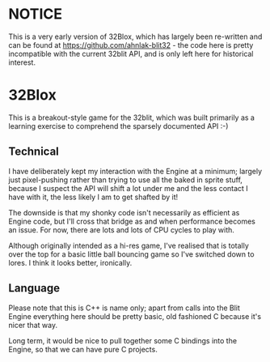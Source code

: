 NOTICE
======

This is a very early version of 32Blox, which has largely been re-written
and can be found at https://github.com/ahnlak-blit32 - the code here is pretty
incompatible with the current 32blit API, and is only left here for historical
interest.


32Blox
======

This is a breakout-style game for the 32blit, which was built primarily as a
learning exercise to comprehend the sparsely documented API :-)


Technical
---------

I have deliberately kept my interaction with the Engine at a minimum; largely
just pixel-pushing rather than trying to use all the baked in sprite stuff,
because I suspect the API will shift a lot under me and the less contact I 
have with it, the less likely I am to get shafted by it!

The downside is that my shonky code isn't necessarily as efficient as Engine
code, but I'll cross that bridge as and when performance becomes an issue. 
For now, there are lots and lots of CPU cycles to play with.

Although originally intended as a hi-res game, I've realised that is totally
over the top for a basic little ball bouncing game so I've switched down to
lores. I think it looks better, ironically.


Language
--------

Please note that this is C++ is name only; apart from calls into the Blit Engine
everything here should be pretty basic, old fashioned C because it's nicer that
way.

Long term, it would be nice to pull together some C bindings into the Engine,
so that we can have pure C projects.
